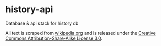 # history-api

Database & api stack for history db 

All text is scraped from [wikipedia.org](https://www.wikipedia.org) and is released under the <a href="https://creativecommons.org/licenses/by-sa/3.0/">Creative Commons Attribution-Share-Alike License 3.0</a>.
